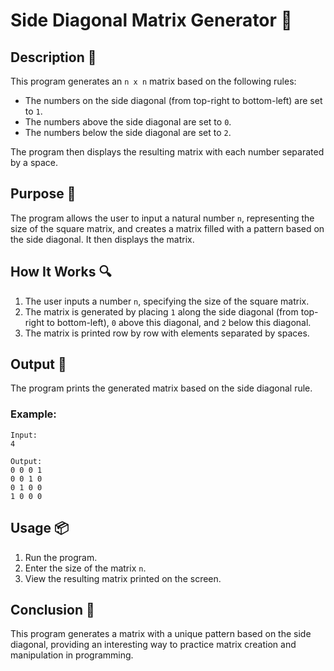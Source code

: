 # Side Diagonal Matrix Generator 🔢

## Description 📝

This program generates an `n x n` matrix based on the following rules:

-   The numbers on the side diagonal (from top-right to bottom-left) are set to `1`.
-   The numbers above the side diagonal are set to `0`.
-   The numbers below the side diagonal are set to `2`.

The program then displays the resulting matrix with each number separated by a space.

## Purpose 🎯

The program allows the user to input a natural number `n`, representing the size of the square matrix, and creates a matrix filled with a pattern based on the side diagonal.
It then displays the matrix.

## How It Works 🔍

1. The user inputs a number `n`, specifying the size of the square matrix.
2. The matrix is generated by placing `1` along the side diagonal (from top-right to bottom-left), `0` above this diagonal, and `2` below this diagonal.
3. The matrix is printed row by row with elements separated by spaces.

## Output 📜

The program prints the generated matrix based on the side diagonal rule.

### Example:

```
Input:
4

Output:
0 0 0 1
0 0 1 0
0 1 0 0
1 0 0 0
```

## Usage 📦

1. Run the program.
2. Enter the size of the matrix `n`.
3. View the resulting matrix printed on the screen.

## Conclusion 🚀

This program generates a matrix with a unique pattern based on the side diagonal, providing an interesting way to practice matrix creation and manipulation in programming.
